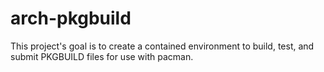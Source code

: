 # arch-pkgbuild

This project's goal is to create a contained environment to build, test, and submit PKGBUILD files for use with pacman.
